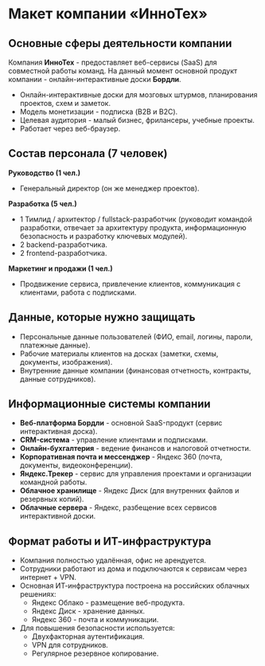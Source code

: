 # Макет компании «ИнноТех»

## Основные сферы деятельности компании
Компания **ИнноТех** - предоставляет веб-сервисы (SaaS) для совместной работы команд.
На данный момент основной продукт компании - онлайн-интерактивные доски **Бордли**.

- Онлайн-интерактивные доски для мозговых штурмов, планирования проектов, схем и заметок.
- Модель монетизации - подписка (B2B и B2C).
- Целевая аудитория - малый бизнес, фрилансеры, учебные проекты.
- Работает через веб-браузер.

## Состав персонала (7 человек)
**Руководство (1 чел.)**
- Генеральный директор (он же менеджер проектов).

**Разработка (5 чел.)**
- 1 Тимлид / архитектор / fullstack-разработчик (руководит командой разработки, отвечает за архитектуру продукта, информационную безопасность и разработку ключевых модулей). 
- 2 backend-разработчика.
- 2 frontend-разработчика.

**Маркетинг и продажи (1 чел.)**
- Продвижение сервиса, привлечение клиентов, коммуникация с клиентами, работа с подписками.

## Данные, которые нужно защищать
- Персональные данные пользователей (ФИО, email, логины, пароли, платежные данные).
- Рабочие материалы клиентов на досках (заметки, схемы, документы, изображения).
- Внутренние данные компании (финансовая отчетность, контракты, данные сотрудников).

## Информационные системы компании
- **Веб-платформа Бордли** - основной SaaS-продукт (сервис интерактивная доска).
- **CRM-система** - управление клиентами и подписками.
- **Онлайн-бухгалтерия** - ведение финансов и налоговой отчетности.
- **Корпоративная почта и мессенджер** - Яндекс 360 (почта, документы, видеоконференции).
- **Яндекс.Трекер** - сервис для управления проектами и организации командной работы.
- **Облачное хранилище** - Яндекс Диск (для внутренних файлов и резервных копий).
- **Облачные сервера** - Яндекс, разбещение всех сервисов интерактивной доски.

## Формат работы и ИТ-инфраструктура
- Компания полностью удалённая, офис не арендуется.
- Сотрудники работают из дома и подключаются к сервисам через интернет + VPN.
- Основная ИТ-инфраструктура построена на российских облачных решениях:
    - Яндекс Облако - размещение веб-продукта.
    - Яндекс Диск - хранение данных.
    - Яндекс 360 - почта и коммуникации.
- Для повышения безопасности используется:
    - Двухфакторная аутентификация.
    - VPN для сотрудников.
    - Регулярное резервное копирование.  
